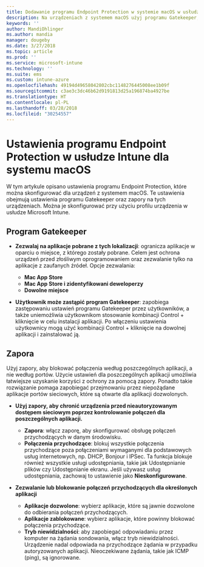 ```yaml
---
title: Dodawanie programu Endpoint Protection w systemie macOS w usłudze Microsoft Intune — Azure | Microsoft Docs
description: Na urządzeniach z systemem macOS użyj programu Gatekeeper, aby określić, gdzie można instalować aplikacje (z uwzględnieniem sklepu Mac App Store). Ponadto włącz lub skonfiguruj zaporę, aby zezwolić na wybrane aplikacje, zablokować wybrane aplikacje, użyć trybu ukrywania, a nawet zablokować wybrane typy połączeń przychodzących przy użyciu usługi Microsoft Intune.
keywords: ''
author: MandiOhlinger
ms.author: mandia
manager: dougeby
ms.date: 3/27/2018
ms.topic: article
ms.prod: ''
ms.service: microsoft-intune
ms.technology: ''
ms.suite: ems
ms.custom: intune-azure
ms.openlocfilehash: 49194d49658042802cbc1148276445008ee1b09f
ms.sourcegitcommit: c3ae3c3dc46b62d9191813d25a196874ba4927be
ms.translationtype: HT
ms.contentlocale: pl-PL
ms.lasthandoff: 03/28/2018
ms.locfileid: "30254557"
---
```

# <a name="macos-endpoint-protection-settings-in-intune"></a>Ustawienia programu Endpoint Protection w usłudze Intune dla systemu macOS

W tym artykule opisano ustawienia programu Endpoint Protection, które można skonfigurować dla urządzeń z systemem macOS. Te ustawienia obejmują ustawienia programu Gatekeeper oraz zapory na tych urządzeniach. Można je skonfigurować przy użyciu profilu urządzenia w usłudze Microsoft Intune.

## <a name="gatekeeper"></a>Program Gatekeeper

- **Zezwalaj na aplikacje pobrane z tych lokalizacji**: ogranicza aplikacje w oparciu o miejsce, z którego zostały pobrane. Celem jest ochrona urządzeń przed złośliwym oprogramowaniem oraz zezwalanie tylko na aplikacje z zaufanych źródeł. Opcje zezwalania: 
  - **Mac App Store**
  - **Mac App Store i zidentyfikowani deweloperzy**
  - **Dowolne miejsce**

- **Użytkownik może zastąpić program Gatekeeper**: zapobiega zastępowaniu ustawień programu Gatekeeper przez użytkowników, a także uniemożliwia użytkownikom stosowanie kombinacji Control + kliknięcie w celu instalacji aplikacji. Po włączeniu ustawienia użytkownicy mogą użyć kombinacji Control + kliknięcie na dowolnej aplikacji i zainstalować ją.

## <a name="firewall"></a>Zapora

Użyj zapory, aby blokować połączenia według poszczególnych aplikacji, a nie według portów. Użycie ustawień dla poszczególnych aplikacji umożliwia łatwiejsze uzyskanie korzyści z ochrony za pomocą zapory. Ponadto takie rozwiązanie pomaga zapobiegać przejmowaniu przez niepożądane aplikacje portów sieciowych, które są otwarte dla aplikacji dozwolonych.

- **Użyj zapory, aby chronić urządzenia przed nieautoryzowanym dostępem sieciowym poprzez kontrolowanie połączeń dla poszczególnych aplikacji.**
  - **Zapora**: włącz zaporę, aby skonfigurować obsługę połączeń przychodzących w danym środowisku.
  - **Połączenia przychodzące**: blokuj wszystkie połączenia przychodzące poza połączeniami wymaganymi dla podstawowych usług internetowych, np. DHCP, Bonjour i IPSec. Ta funkcja blokuje również wszystkie usługi udostępniania, takie jak Udostępnianie plików czy Udostępnianie ekranu. Jeśli używasz usług udostępniania, zachowaj to ustawienie jako **Nieskonfigurowane**.

- **Zezwalanie lub blokowanie połączeń przychodzących dla określonych aplikacji**
  - **Aplikacje dozwolone**: wybierz aplikacje, które są jawnie dozwolone do odbierania połączeń przychodzących.
  - **Aplikacje zablokowane**: wybierz aplikacje, które powinny blokować połączenia przychodzące.
  - **Tryb niewidzialności**: aby zapobiegać odpowiadaniu przez komputer na żądania sondowania, włącz tryb niewidzialności. Urządzenie nadal odpowiada na przychodzące żądania w przypadku autoryzowanych aplikacji. Nieoczekiwane żądania, takie jak ICMP (ping), są ignorowane.
